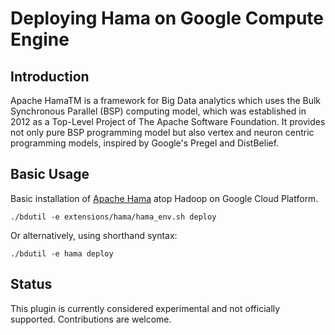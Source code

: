 Deploying Hama on Google Compute Engine
===============================================

Introduction
-----------
Apache HamaTM is a framework for Big Data analytics which uses the Bulk Synchronous Parallel (BSP) computing model, which was established in 2012 as a Top-Level Project of The Apache Software Foundation. It provides not only pure BSP programming model but also vertex and neuron centric programming models, inspired by Google's Pregel and DistBelief.

Basic Usage
-----------

Basic installation of [Apache Hama](http://hama.apache.org/) atop Hadoop on Google Cloud Platform.

    ./bdutil -e extensions/hama/hama_env.sh deploy

Or alternatively, using shorthand syntax:

    ./bdutil -e hama deploy

Status
------

This plugin is currently considered experimental and not officially supported.
Contributions are welcome.

